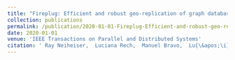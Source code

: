 ```yaml
---
title: "Fireplug: Efficient and robust geo-replication of graph databases"
collection: publications
permalink: /publication/2020-01-01-Fireplug-Efficient-and-robust-geo-replication-of-graph-databases
date: 2020-01-01
venue: 'IEEE Transactions on Parallel and Distributed Systems'
citation: ' Ray Neiheiser,  Luciana Rech,  Manuel Bravo,  Lu{\&apos;\i}s Rodrigues,  Miguel Correia, &quot;Fireplug: Efficient and robust geo-replication of graph databases.&quot; IEEE Transactions on Parallel and Distributed Systems, 2020.'
---
```

